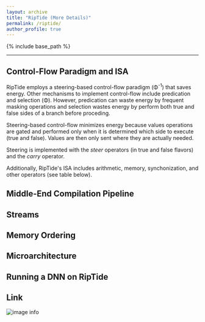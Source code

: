 ```yaml
---
layout: archive
title: "RipTide (More Details)"
permalink: /riptide/
author_profile: true
---
```


{% include base_path %}

---

## Control-Flow Paradigm and ISA

RipTide employs a </em>steering-based control-flow paradigm (Φ<sup>-1</sup>) that saves energy. Other mechanisms
to implement control-flow include predication and selection (Φ). However, predication can waste energy by frequent
masking operations and selection wastes energy by perform both true and false sides of a branch before proceding.

Steering-based control-flow minimizes energy because values operations are gated and performed only when it is 
determined which side to execute (true and false). Values are then only sent where they are actually needed.

Steering is implemented with the <em>steer</em> operators (in true and false flavors) and the <em>carry</em> operator.

Additionally, RipTide's ISA includes arithmetic, memory, synchonization, and other operators (see table below).





## Middle-End Compilation Pipeline

## Streams

## Memory Ordering

## Microarchitecture

## Running a DNN on RipTide

## Link 
![image info](https://souradipghosh.com/images/frame.png)
